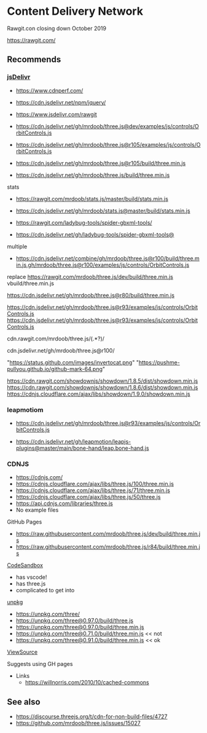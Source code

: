 # Content Delivery Network

Rawgit.con closing down October 2019

https://rawgit.com/


## Recommends

### [jsDelivr]( https://www.jsdelivr.com/ )

* https://www.cdnperf.com/
* https://cdn.jsdelivr.net/npm/jquery/
* https://www.jsdelivr.com/rawgit

* https://cdn.jsdelivr.net/gh/mrdoob/three.js@dev/examples/js/controls/OrbitControls.js
* https://cdn.jsdelivr.net/gh/mrdoob/three.js@r105/examples/js/controls/OrbitControls.js
* https://cdn.jsdelivr.net/gh/mrdoob/three.js@r105/build/three.min.js
* https://cdn.jsdelivr.net/gh/mrdoob/three.js/build/three.min.js

stats

* https://rawgit.com/mrdoob/stats.js/master/build/stats.min.js
* https://cdn.jsdelivr.net/gh/mrdoob/stats.js@master/build/stats.min.js

* https://rawgit.com/ladybug-tools/spider-gbxml-tools/
* https://cdn.jsdelivr.net/gh/ladybug-tools/spider-gbxml-tools@


multiple

* https://cdn.jsdelivr.net/combine/gh/mrdoob/three.js@r100/build/three.min.js,gh/mrdoob/three.js@r100/examples/js/controls/OrbitControls.js

replace
https://rawgit.com/mrdoob/three.js/dev/build/three.min.js
vbuild/three.min.js

https://cdn.jsdelivr.net/gh/mrdoob/three.js@r80/build/three.min.js


https://cdn.jsdelivr.net/gh/mrdoob/three.js@r93/examples/js/controls/OrbitControls.js
https://cdn.jsdelivr.net/gh/mrdoob/three.js@r93/examples/js/controls/OrbitControls.js


<script src = "https://cdn.jsdelivr.net/gh/mrdoob/three.js@r100/build/three.min.js" ></script>
<script src = "https://cdn.jsdelivr.net/gh/mrdoob/three.js@r100/examples/js/controls/OrbitControls.js" ></script>

cdn.rawgit.com/mrdoob/three.js/(.*?)/


cdn.jsdelivr.net/gh/mrdoob/three.js@r100/


"https://status.github.com/images/invertocat.png"
"https://pushme-pullyou.github.io/github-mark-64.png"


https://cdn.rawgit.com/showdownjs/showdown/1.8.5/dist/showdown.min.js
https://cdn.rawgit.com/showdownjs/showdown/1.8.6/dist/showdown.min.js
https://cdnjs.cloudflare.com/ajax/libs/showdown/1.9.0/showdown.min.js

### leapmotiom

* https://cdn.jsdelivr.net/gh/mrdoob/three.js@r93/examples/js/controls/OrbitControls.js

* https://cdn.jsdelivr.net/gh/leapmotion/leapjs-plugins@master/main/bone-hand/leap.bone-hand.js


### CDNJS
* https://cdnjs.com/
* https://cdnjs.cloudflare.com/ajax/libs/three.js/100/three.min.js
* https://cdnjs.cloudflare.com/ajax/libs/three.js/71/three.min.js
* https://cdnjs.cloudflare.com/ajax/libs/three.js/50/three.js
* https://api.cdnjs.com/libraries/three.js
* No example files

GitHub Pages
* https://raw.githubusercontent.com/mrdoob/three.js/dev/build/three.min.js
* https://raw.githubusercontent.com/mrdoob/three.js/r84/build/three.min.js



[CodeSandbox]( https://codesandbox.io )
* has vscode!
* has three.js
* complicated to get into


[unpkg]( https://unpkg.com/#/ )
* https://unpkg.com/three/
* https://unpkg.com/three@0.97.0/build/three.js
* https://unpkg.com/three@0.97.0/build/three.min.js
* https://unpkg.com/three@0.71.0/build/three.min.js << not
* https://unpkg.com/three@0.91.0/build/three.min.js << ok


[ViewSource]( https://github.com/viewsource/viewsource.github.com )

Suggests using GH pages
* Links
	* https://willnorris.com/2010/10/cached-commons


## See also

 * https://discourse.threejs.org/t/cdn-for-non-build-files/4727
 * https://github.com/mrdoob/three.js/issues/15027
